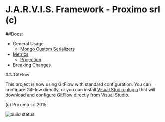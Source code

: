 J.A.R.V.I.S. Framework - Proximo srl (c)
====

##Docs:

- General Usage
	- [Mongo Custom Serializers](Wiki/Usage/mongoserializers.md)
- [Metrics](Wiki/Metrics/metrics.md)
	- [Projection](Wiki/Metrics/projections.md)
- [Breaking Changes](Wiki/BreakingChanges.md)

###GitFlow

This project is now using GitFlow with standard configuration. You can configure GitFlow directly, or you can install [Visual Studio plugin](https://visualstudiogallery.msdn.microsoft.com/27f6d087-9b6f-46b0-b236-d72907b54683) that will download and configure GitFlow directly from Visual Studio.

(c) Proximo srl 2015

<img src="http://demo.prxm.it:8811/app/rest/builds/buildType:CqrsFramework_Ci/statusIcon" alt="build status">

